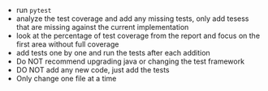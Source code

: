 - run `pytest`
- analyze the test coverage and add any missing tests, only add tesess that are missing against the current implementation
- look at the percentage of test coverage from the report and focus on the first area without full coverage
- add tests one by one and run the tests after each addition
- Do NOT recommend upgrading java or changing the test framework
- DO NOT add any new code, just add the tests
- Only change one file at a time
